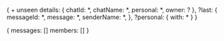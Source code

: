 {
    + unseen
    details: {
        chatId: *,
        chatName: *,
        personal: *,
        owner: ?
    },
    ?last: {
        messageId: *,
        message: *,
        senderName: *,
    },
    ?personal: {
        with: *
    }
}

{
    messages: []
    members: []
}